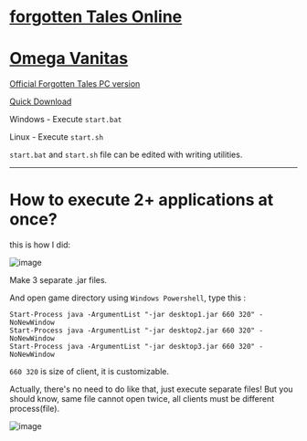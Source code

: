 # [forgotten Tales Online](https://forum.dmgamestudio.com/index.php)

# [Omega Vanitas](https://ov.dmgamestudio.com/index.php)

[Official Forgotten Tales PC version](https://forum.dmgamestudio.com/viewtopic.php?t=17401)

[Quick Download](https://dmgamestudio.com/files/ft8.zip)

Windows - Execute `start.bat`

Linux - Execute `start.sh`

`start.bat` and `start.sh` file can be edited with writing utilities.

---

# How to execute 2+ applications at once?
this is how I did:

![image](https://github.com/CharmStrange/Snippet/assets/105769152/5944d3cb-4ab1-4c68-aecb-fbfcc88d3d61)

Make 3 separate .jar files.

And open game directory using `Windows Powershell`, type this :
```
Start-Process java -ArgumentList "-jar desktop1.jar 660 320" -NoNewWindow
Start-Process java -ArgumentList "-jar desktop2.jar 660 320" -NoNewWindow
Start-Process java -ArgumentList "-jar desktop3.jar 660 320" -NoNewWindow
```
`660 320` is size of client, it is customizable. 

Actually, there's no need to do like that, just execute separate files! But you should know, same file cannot open twice, all clients must be different process(file).

![image](https://github.com/CharmStrange/Snippet/assets/105769152/6bc29031-2933-425c-b69b-d1768b0d07c5)
